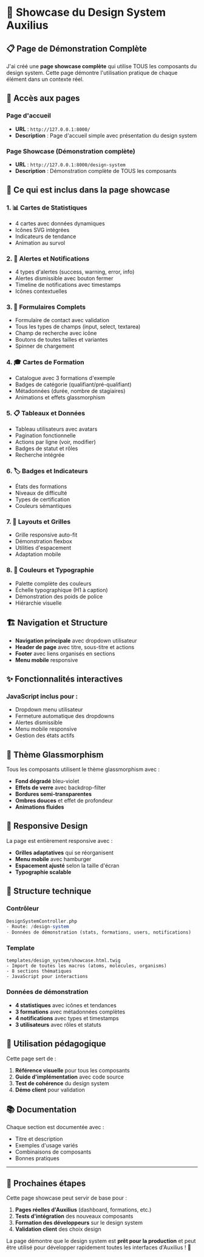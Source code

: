 # 🎨 Showcase du Design System Auxilius

## 📋 Page de Démonstration Complète

J'ai créé une **page showcase complète** qui utilise TOUS les composants du design system. Cette page démontre l'utilisation pratique de chaque élément dans un contexte réel.

## 🚀 Accès aux pages

### Page d'accueil

-   **URL** : `http://127.0.0.1:8000/`
-   **Description** : Page d'accueil simple avec présentation du design system

### Page Showcase (Démonstration complète)

-   **URL** : `http://127.0.0.1:8000/design-system`
-   **Description** : Démonstration complète de TOUS les composants

## 🎯 Ce qui est inclus dans la page showcase

### 1. 📊 **Cartes de Statistiques**

-   4 cartes avec données dynamiques
-   Icônes SVG intégrées
-   Indicateurs de tendance
-   Animation au survol

### 2. 🔔 **Alertes et Notifications**

-   4 types d'alertes (success, warning, error, info)
-   Alertes dismissible avec bouton fermer
-   Timeline de notifications avec timestamps
-   Icônes contextuelles

### 3. 📝 **Formulaires Complets**

-   Formulaire de contact avec validation
-   Tous les types de champs (input, select, textarea)
-   Champ de recherche avec icône
-   Boutons de toutes tailles et variantes
-   Spinner de chargement

### 4. 🎓 **Cartes de Formation**

-   Catalogue avec 3 formations d'exemple
-   Badges de catégorie (qualifiant/pré-qualifiant)
-   Métadonnées (durée, nombre de stagiaires)
-   Animations et effets glassmorphism

### 5. 📋 **Tableaux et Données**

-   Tableau utilisateurs avec avatars
-   Pagination fonctionnelle
-   Actions par ligne (voir, modifier)
-   Badges de statut et rôles
-   Recherche intégrée

### 6. 🏷️ **Badges et Indicateurs**

-   États des formations
-   Niveaux de difficulté
-   Types de certification
-   Couleurs sémantiques

### 7. 📐 **Layouts et Grilles**

-   Grille responsive auto-fit
-   Démonstration flexbox
-   Utilities d'espacement
-   Adaptation mobile

### 8. 🎨 **Couleurs et Typographie**

-   Palette complète des couleurs
-   Échelle typographique (H1 à caption)
-   Démonstration des poids de police
-   Hiérarchie visuelle

## 🏗️ **Navigation et Structure**

-   **Navigation principale** avec dropdown utilisateur
-   **Header de page** avec titre, sous-titre et actions
-   **Footer** avec liens organisés en sections
-   **Menu mobile** responsive

## ✨ **Fonctionnalités interactives**

### JavaScript inclus pour :

-   Dropdown menu utilisateur
-   Fermeture automatique des dropdowns
-   Alertes dismissible
-   Menu mobile responsive
-   Gestion des états actifs

## 🎨 **Thème Glassmorphism**

Tous les composants utilisent le thème glassmorphism avec :

-   **Fond dégradé** bleu-violet
-   **Effets de verre** avec backdrop-filter
-   **Bordures semi-transparentes**
-   **Ombres douces** et effet de profondeur
-   **Animations fluides**

## 📱 **Responsive Design**

La page est entièrement responsive avec :

-   **Grilles adaptatives** qui se réorganisent
-   **Menu mobile** avec hamburger
-   **Espacement ajusté** selon la taille d'écran
-   **Typographie scalable**

## 🔧 **Structure technique**

### Contrôleur

```php
DesignSystemController.php
- Route: /design-system
- Données de démonstration (stats, formations, users, notifications)
```

### Template

```twig
templates/design_system/showcase.html.twig
- Import de toutes les macros (atoms, molecules, organisms)
- 8 sections thématiques
- JavaScript pour interactions
```

### Données de démonstration

-   **4 statistiques** avec icônes et tendances
-   **3 formations** avec métadonnées complètes
-   **4 notifications** avec types et timestamps
-   **3 utilisateurs** avec rôles et statuts

## 🎯 **Utilisation pédagogique**

Cette page sert de :

1. **Référence visuelle** pour tous les composants
2. **Guide d'implémentation** avec code source
3. **Test de cohérence** du design system
4. **Démo client** pour validation

## 📚 **Documentation**

Chaque section est documentée avec :

-   Titre et description
-   Exemples d'usage variés
-   Combinaisons de composants
-   Bonnes pratiques

---

## 🚀 **Prochaines étapes**

Cette page showcase peut servir de base pour :

1. **Pages réelles d'Auxilius** (dashboard, formations, etc.)
2. **Tests d'intégration** des nouveaux composants
3. **Formation des développeurs** sur le design system
4. **Validation client** des choix design

La page démontre que le design system est **prêt pour la production** et peut être utilisé pour développer rapidement toutes les interfaces d'Auxilius ! 🎉
